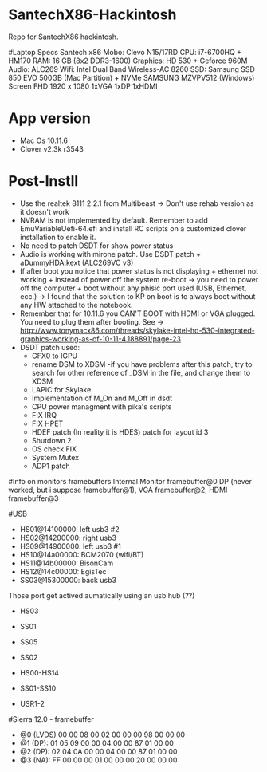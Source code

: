 # SantechX86-Hackintosh
Repo for SantechX86 hackintosh. 

#Laptop Specs
Santech x86 
Mobo: Clevo N15/17RD 
CPU: i7-6700HQ + HM170 
RAM: 16 GB (8x2 DDR3-1600) 
Graphics: HD 530 + Geforce 960M 
Audio: ALC269 
Wifi: Intel Dual Band Wireless-AC 8260 
SSD: Samsung SSD 850 EVO 500GB (Mac Partition) + NVMe SAMSUNG MZVPV512 (Windows) 
Screen FHD 1920 x 1080
1xVGA 1xDP 1xHDMI

# App version
- Mac Os 10.11.6
- Clover v2.3k r3543

# Post-Instll
- Use the realtek 8111 2.2.1 from Multibeast -> Don't use rehab version as it doesn't work
- NVRAM is not implemented by default. Remember to add EmuVariableUefi-64.efi and install RC scripts on a customized clover installation to enable it.
- No need to patch DSDT for show power status
- Audio is working with mirone patch. Use DSDT patch + aDummyHDA.kext (ALC269VC v3)
- If after boot you notice that power status is not displaying + ethernet not working + instead of power off the system re-boot -> you need to power off the computer + boot without any phisic port used (USB, Ethernet, ecc.) -> I found that the solution to KP on boot is to always boot without any HW attached to the notebook.
- Remember that for 10.11.6 you CAN'T BOOT with HDMI or VGA plugged. You need to plug them after booting. See -> http://www.tonymacx86.com/threads/skylake-intel-hd-530-integrated-graphics-working-as-of-10-11-4.188891/page-23
- DSDT patch used:
	- GFX0 to IGPU
	- rename DSM to XDSM
        -if you have problems after this patch, try to search for other reference of _DSM in the file, and change them to XDSM
	- LAPIC for Skylake
	- Implementation of M_On and M_Off in dsdt
	- CPU power managment with pika's scripts
	- FIX IRQ
	- FIX HPET
	- HDEF patch (In reality it is HDES) patch for layout id 3
	- Shutdown 2
	- OS check FIX
	- System Mutex
	- ADP1 patch

#Info on monitors framebuffers
Internal Monitor framebuffer@0
DP (never worked, but i suppose framebuffer@1),
VGA framebuffer@2,
HDMI framebuffer@3

#USB
- HS01@14100000: left usb3 #2
- HS02@14200000: right usb3
- HS09@14900000: left usb3 #1
- HS10@14a00000: BCM2070 (wifi/BT)
- HS11@14b00000: BisonCam 
- HS12@14c00000: EgisTec
- SS03@15300000: back usb3

Those port get actived aumatically using an usb hub (??)
- HS03
- SS01
- SS05
- SS02

- HS00-HS14
- SS01-SS10
- USR1-2

#Sierra 12.0 - framebuffer
- @0 (LVDS) 00 00 08 00 02 00 00 00 98 00 00 00
- @1 (DP): 01 05 09 00 00 04 00 00 87 01 00 00
- @2 (DP): 02 04 0A 00 00 04 00 00 87 01 00 00 
- @3 (NA): FF 00 00 00 01 00 00 00 20 00 00 00
